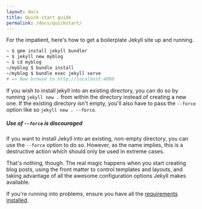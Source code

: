 ```yaml
---
layout: docs
title: Quick-start guide
permalink: /docs/quickstart/
---
```


For the impatient, here's how to get a boilerplate Jekyll site up and running.

```sh
~ $ gem install jekyll bundler
~ $ jekyll new myblog
~ $ cd myblog
~/myblog $ bundle install
~/myblog $ bundle exec jekyll serve
# => Now browse to http://localhost:4000
```

If you wish to install jekyll into an existing directory, you can do so by running `jekyll new .` from within the directory instead of creating a new one. If the existing directory isn't empty, you'll also have to pass the `--force` option like so `jekyll new . --force`.

<div class="note warning">
  <h5>Use of <code>--force</code> is discouraged</h5>
  <p>If you want to install Jekyll into an existing, non-empty directory, you
can use the <code>--force</code> option to do so. However, as the name implies,
this is a destructive action which should only be used in extreme cases.</p>
</div>

That's nothing, though. The real magic happens when you start creating blog
posts, using the front matter to control templates and layouts, and taking
advantage of all the awesome configuration options Jekyll makes available.

If you're running into problems, ensure you have all the [requirements
installed][Installation].

[Installation]: /docs/installation/
